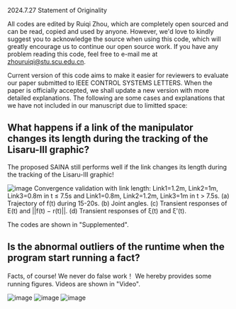 2024.7.27 Statement of Originality

All codes are edited by Ruiqi Zhou, which are completely open sourced and can be read, copied and used by anyone.  However, we'd love to kindly suggest you to acknowledge the source when using this code, which will greatly encourage us to continue our open source work. If you have any problem reading this code, feel free to e-mail me at zhouruiqi@stu.scu.edu.cn.

Current version of this code aims to make it easier for reviewers to evaluate our paper submitted to IEEE CONTROL SYSTEMS LETTERS. When the paper is officially accepted, we shall update a new version with more detailed explanations. The following are some cases and explanations that we have not included in our manuscript due to limitted space:

## What happens if a link of the manipulator changes its length during the tracking of the Lisaru-III graphic?
The proposed SAINA still performs well if the link changes its length during the tracking of the Lisaru-III graphic!

![image](https://github.com/user-attachments/assets/ba9bd96e-47a0-4dce-8287-3e646bfefc41)
Convergence validation with link length: Link1=1.2m, Link2=1m, Link3=0.8m in t ≤ 7.5s and Link1=0.8m, Link2=1.2m, Link3=1m in t > 7.5s. (a) Trajectory of f(t) during 15-20s. (b) Joint angles. (c) Transient responses of E(t) and ||f(t) − r(t)||. (d) Transient responses of ξ(t) and ξ'(t).

The codes are shown in "Supplemented".

## Is the abnormal outliers of the runtime when the program start running a fact?
Facts, of course! We never do false work！ We hereby provides some running figures. Videos are shown in "Video".

![image](https://github.com/user-attachments/assets/6ab3ea47-45d2-4154-b84d-9b9a9e551b4b)
![image](https://github.com/user-attachments/assets/ffc5b9bb-d919-4220-9dd7-6cc9a156917b)
![image](https://github.com/user-attachments/assets/fe2375e8-c772-4afd-aa8a-8ab02f002410)


